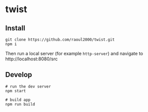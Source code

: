 # twist

## Install

```
git clone https://github.com/raoul2000/twist.git
npm i
```

Then run a local server (for example `http-server`) and navigate to http://localhost:8080/src

## Develop

```shell
# run the dev server
npm start

# build app
npm run build
```